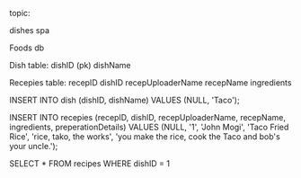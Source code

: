 topic:

dishes spa

Foods db

Dish table:
dishID (pk)
dishName

Recepies table:
recepID
dishID
recepUploaderName
recepName
ingredients


INSERT INTO dish (dishID, dishName) VALUES (NULL, 'Taco');

INSERT INTO recepies (recepID, dishID, recepUploaderName, recepName, ingredients, preperationDetails) VALUES (NULL, '1', 'John Mogi', 'Taco Fried Rice', 'rice, tako, the works', 'you make the rice, cook the Taco and bob\'s your uncle.');


SELECT * FROM recipes WHERE dishID = 1

